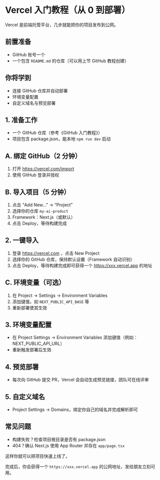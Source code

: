 # Vercel 入门教程（从 0 到部署）

Vercel 是前端托管平台，几步就能把你的项目发布到公网。

## 前置准备
- GitHub 账号一个
- 一个包含 `README.md` 的仓库（可以用上节 GitHub 教程创建）

## 你将学到
- 连接 GitHub 仓库并自动部署
- 环境变量配置
- 自定义域名与预览部署

## 1. 准备工作
- 一个 GitHub 仓库（参考《GitHub 入门教程》）
- 项目包含 package.json，能本地 `npm run dev` 启动

## A. 绑定 GitHub（2 分钟）
1. 打开 https://vercel.com/import
2. 使用 GitHub 登录并授权

## B. 导入项目（5 分钟）
1. 点击 “Add New...” → “Project”
2. 选择你的仓库 `my-ai-product`
3. Framework：Next.js（或默认）
4. 点击 Deploy，等待构建完成

## 2. 一键导入
1. 登录 https://vercel.com ，点击 New Project
2. 选择你的 GitHub 仓库，保持默认设置（Framework 自动识别）
3. 点击 Deploy，等待构建完成即可获得一个 https://xxx.vercel.app 的地址

## C. 环境变量（可选）
1. 在 Project → Settings → Environment Variables
2. 添加键值，如 `NEXT_PUBLIC_API_BASE` 等
3. 重新部署使其生效

## 3. 环境变量配置
- 在 Project Settings -> Environment Variables 添加键值（例如：NEXT_PUBLIC_API_URL）
- 重新触发部署后生效

## 4. 预览部署
- 每次向 GitHub 提交 PR，Vercel 会自动生成预览链接，团队可在线评审

## 5. 自定义域名
- Project Settings -> Domains，绑定你自己的域名并完成解析即可

## 常见问题
- 构建失败？检查项目根目录是否有 package.json
- 404？确认 Next.js 使用 App Router 并存在 `app/page.tsx`

这样你就可以把项目快速上线了。

完成后，你会获得一个 `https://xxx.vercel.app` 的公网地址，发给朋友立刻可用。
